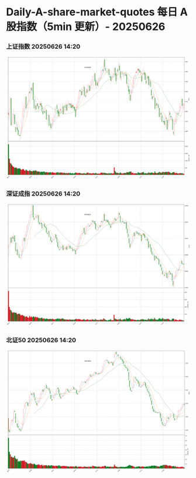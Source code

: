 
# Daily-A-share-market-quotes 每日 A 股指数（5min 更新）- 20250626

### 上证指数 20250626 14:20
![](./fig/2025/6/20250626-sh000001.png)

### 深证成指 20250626 14:20
![](./fig/2025/6/20250626-sz399001.png)

### 北证50 20250626 14:20
![](./fig/2025/6/20250626-bj899050.png)
